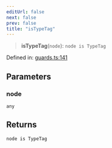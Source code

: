 ```yaml
---
editUrl: false
next: false
prev: false
title: "isTypeTag"
---
```


> **isTypeTag**(`node`): `node is TypeTag`

Defined in: [guards.ts:141](https://github.com/rcs-agents/rcs-lang/blob/2c0291a4209143052b64b2c6ec7573ef29bacea2/packages/ast/src/guards.ts#L141)

## Parameters

### node

`any`

## Returns

`node is TypeTag`
